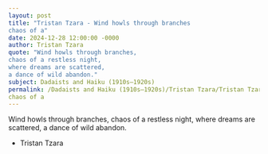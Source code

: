 ```yaml
---
layout: post
title: "Tristan Tzara - Wind howls through branches
chaos of a"
date: 2024-12-28 12:00:00 -0000
author: Tristan Tzara
quote: "Wind howls through branches,
chaos of a restless night,
where dreams are scattered,
a dance of wild abandon."
subject: Dadaists and Haiku (1910s–1920s)
permalink: /Dadaists and Haiku (1910s–1920s)/Tristan Tzara/Tristan Tzara - Wind howls through branches
chaos of a
---
```


Wind howls through branches,
chaos of a restless night,
where dreams are scattered,
a dance of wild abandon.

- Tristan Tzara
